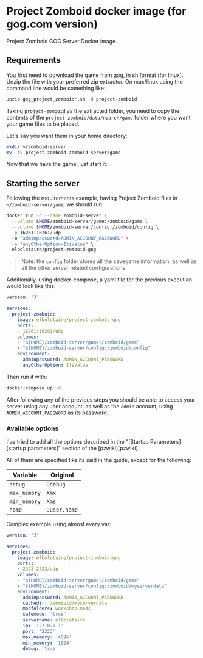 Project Zomboid docker image (for gog.com version)
==================================================

Project Zomboid GOG Server Docker image.

Requirements
------------

You first need to download the game from gog, in sh format (for linux). Unzip
the file with your preferred zip extractor. On max/linux using the command line
would be something like:

~~~bash
unzip gog_project_zomboid*.sh -d project-zomboid
~~~

Taking `project-zomboid` as the extracted folder, you need to copy the contents of the
`project-zomboid/data/noarch/game` folder where you want your game files to be placed.

Let's say you want them in your home directory:

~~~bash
mkdir ~/zomboid-server
mv -fv project-zomboid zomboid-server/game
~~~

Now that we have the game, just start it:

Starting the server
-------------------

Following the requirements example, having Project Zomboid files in
`~/zomboid-server/game`, we should run:

~~~bash
docker run -d --name zomboid-server \
  --volume $HOME/zomboid-server/game:/zomboid/game \
  --volume $HOME/zomboid-server/config:/zomboid/config \
  -p 16261:16261/udp
  -e "adminpassword=ADMIN_ACCOUNT_PASSWORD" \
  -e "anyOtherOption=ItsValue" \
  elboletaire/project-zomboid-gog
~~~

> Note: the `config` folder stores all the savegame information, as well as all
the other server related configurations.

Additionally, using docker-compose, a yaml file for the previous execution would
look like this:

~~~yaml
version: '3'

services:
  project-zomboid:
    image: elboletaire/project-zomboid-gog
    ports:
    - 16261:16261/udp
    volumes:
    - "${HOME}/zomboid-server/game:/zomboid/game"
    - "${HOME}/zomboid-server/config:/zomboid/config"
    environment:
      adminpassword: ADMIN_ACCOUNT_PASSWORD
      anyOtherOption: ItsValue
~~~

Then run it with:

~~~bash
docker-compose up -d
~~~

After following any of the previous steps you should be able to access
your server using any user account, as well as the `admin` account, using
`ADMIN_ACCOUNT_PASSWORD` as its password.

### Available options

I've tried to add all the options described in the
"[Startup Parameters][startup parameters]" section of the [pzwiki][pzwiki].

All of them are specified like its said in the guide, except for the following:

| Variable     | Original     |
| ------------ | ------------ |
| `debug`      | `Ddebug`     |
| `max_memory` | `Xmx`        |
| `min_memory` | `Xms`        |
| `home`       | `Duser.home` |

Complex example using almost every var:

~~~yaml
version: '3'

services:
  project-zomboid:
    image: elboletaire/project-zomboid-gog
    ports:
    - 2323:2323/udp
    volumes:
    - "${HOME}/zomboid-server/game:/zomboid/game"
    - "${HOME}/zomboid-server/config:/zomboid/myserverdata"
    environment:
      adminpassword: ADMIN_ACCOUNT_PASSWORD
      cachedir: /zomboid/myserverdata
      modfolders: workshop,mods
      safemode: 'true'
      servername: elboletaire
      ip: '127.0.0.1'
      port: '2323'
      max_memory: '4096'
      min_memory: '1024'
      debug: 'true'
~~~
